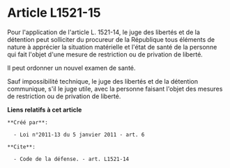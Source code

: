 # Article L1521-15

Pour l'application de l'article L. 1521-14, le juge des libertés et de la détention peut solliciter du procureur de la
République tous éléments de nature à apprécier la situation matérielle et l'état de santé de la personne qui fait l'objet
d'une mesure de restriction ou de privation de liberté. 

Il peut ordonner un nouvel examen de santé. 

Sauf impossibilité technique, le juge des libertés et de la détention communique, s'il le juge utile, avec la personne
faisant l'objet des mesures de restriction ou de privation de liberté.

**Liens relatifs à cet article**

	**Créé par**:

	  - Loi n°2011-13 du 5 janvier 2011 - art. 6

	**Cite**:

	  - Code de la défense. - art. L1521-14

